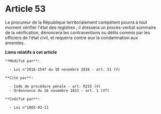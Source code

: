 # Article 53

Le procureur de la République territorialement compétent pourra à tout moment vérifier l'état des registres ; il dressera un
procès-verbal sommaire de la vérification, dénoncera les contraventions ou délits commis par les officiers de l'état civil,
et requerra contre eux la condamnation aux amendes.

**Liens relatifs à cet article**

	**Modifié par**:

	  - Loi n°2016-1547 du 18 novembre 2016 - art. 51 (V)

	**Cité par**:

	  - Code de procédure pénale - art. R215 (V)
	  - Ordonnance du 26 novembre 1823 - art. 1 (VT)

	**Codifié par**:

	  - Loi n°1803-03-11
